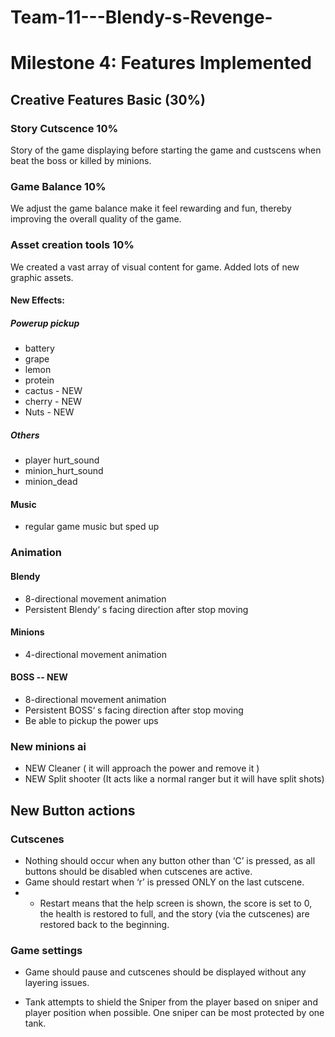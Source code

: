 # Team-11---Blendy-s-Revenge-

# Milestone 4: Features Implemented

## Creative Features Basic (30%)
### Story Cutscence 10%
Story of the game displaying before starting the game and custscens when beat the boss or killed by minions.
### Game Balance 10%
We adjust the game balance make it feel rewarding and fun, thereby improving the overall quality of the game.
### Asset creation tools 10%
We created a vast array of visual content for game. Added lots of new graphic assets. 

#### New Effects:
##### Powerup pickup
- battery
- grape
- lemon
- protein
- cactus - NEW
- cherry - NEW
- Nuts - NEW
##### Others
- player hurt_sound
- minion_hurt_sound
- minion_dead

#### Music
- regular game music but sped up
### Animation
#### Blendy
- 8-directional movement animation
- Persistent Blendy‘ s facing direction after stop moving
#### Minions
- 4-directional movement animation
#### BOSS -- NEW
- 8-directional movement animation
- Persistent BOSS‘ s facing direction after stop moving
- Be able to pickup the power ups
### New minions ai
- NEW Cleaner ( it will approach the power and remove it )
- NEW Split shooter (It acts like a normal ranger but it will have split shots)

## New Button actions
### Cutscenes
- Nothing should occur when any button other than ‘C’ is pressed, as all buttons should be disabled when cutscenes are active.
- Game should restart when ‘r’ is pressed ONLY on the last cutscene. 
- - Restart means that the help screen is shown, the score is set to 0, the health is restored to full, and the story (via the cutscenes) are restored back to the beginning.

### Game settings
- Game should pause and cutscenes should be displayed without any layering issues.


- Tank attempts to shield the Sniper from the player based on sniper and player position when possible. One sniper can be most protected by one tank.

